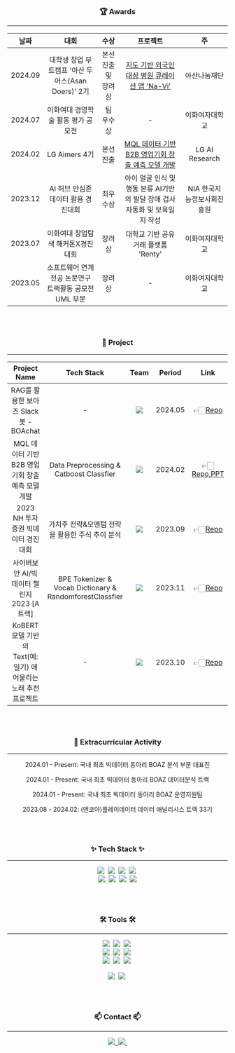 <!--타이틀 부분-->
<div align="center">
</div>

<!--내용 부분-->

<h3 align="center">🏆 Awards </h3>

---

<div align="center">

| 날짜      | 대회                                      | 수상                        | 프로젝트                     | 주 |
|:--------:|:----------------------------------------:|:--------------------------:|:------------------------:|:--------:|
| 2024.09  | 대학생 창업 부트캠프 '아산 두어스(Asan Doers)' 2기 | 본선 진출 및 장려상     | [지도 기반 외국인 대상 병원 큐레이션 앱 'Na-Vi'](https://disquiet.io/product/navi)             |    아산나눔재단      |
| 2024.07  | 이화여대 경영학술 활동 평가 공모전        | 팀 우수상                   |  -        |    이화여자대학교      |
| 2024.02  | LG Aimers 4기                            | 본선 진출                   | [MQL 데이터 기반 B2B 영업기회 창출 예측 모델 개발](https://github.com/shashamalone/LG-Aimers-4)  |  LG AI Research        |
| 2023.12  | AI 허브 안심존 데이터 활용 경진대회       | 최우수상                    |  아이 얼굴 인식 및 행동 본류 AI기반의 발달 장애 검사 자동화 및 보육일지 작성 |    NIA 한국지능정보사회진흥원      |
| 2023.07  | 이화여대 창업탐색 해커톤X경진대회         | 장려상                      | 대학교 기반 공유 거래 플랫폼 'Renty'          |       이화여자대학교    |
| 2023.05  | 소프트웨어 연계전공 논문연구 트랙활동 공모전 UML 부문 | 장려상                      | -          |    이화여자대학교      |


</div>

<br><br>


<h3 align="center">📃 Project</h3>

---

<div align="center">

|  Project Name  | Tech Stack                               | Team	                       |    Period     | Link |
|:--------:|:----------------------------------------:|:--------------------------:|:------------------------:|:--------:|
| RAG를 활용한 보아즈 Slack봇 - BOAchat  |   - |  <img src="https://img.shields.io/badge/Team-D8BFD8?style=flat-square" /> |  2024.05 |   👉🏻[Repo](https://github.com/shashamalone/22_MiniProject_BOAchat)   |
| MQL 데이터 기반 B2B 영업기회 창출 예측 모델 개발 | Data Preprocessing & Catboost Classfier      |<img src="https://img.shields.io/badge/Team-D8BFD8?style=flat-square" />    | 2024.02|  👉🏻[Repo](https://github.com/shashamalone/LG-Aimers-4),[PPT](https://github.com/shashamalone/LG-Aimers-4/blob/main/LG-aimers-4_%EC%98%81%EC%97%85%EC%B1%94%ED%94%BC%EC%96%B8%EC%8A%A4.pdf)  |
| 2023 NH 투자증권 빅데이터 경진대회 | 가치주 전략&모멘텀 전략을 활용한 주식 추이 분석 | <img src="https://img.shields.io/badge/Team-D8BFD8?style=flat-square" /> | 2023.09| 👉🏻[Repo](https://github.com/shashamalone/NH_Investment_Competition)
| 사이버보안 AI/빅데이터 챌린지 2023 [A트랙]  | BPE Tokenizer & Vocab Dictionary & RandomforestClassfier| <img src="https://img.shields.io/badge/Team-D8BFD8?style=flat-square" /> | 2023.11   |   👉🏻[Repo](https://github.com/shashamalone/CyberSecurity_PayloadClassifier)      |
| KoBERT모델 기반의 Text(예: 일기) 에 어울리는 노래 추천 프로젝트  | - | <img src="https://img.shields.io/badge/Team-D8BFD8?style=flat-square" /> |2023.10 |   👉🏻[Repo](https://github.com/shashamalone/KoBERT_music_recomendation)      |


</div>

<br><br>

<h3 align="center">🎯 Extracurricular Activity</h3>

---

<div align="center">
  <p>2024.01 - Present: 국내 최초 빅데이터 동아리 BOAZ 분석 부문 대표진 </p>
  <p>2024.01 - Present: 국내 최초 빅데이터 동아리 BOAZ 데이터분석 트랙</p>
  <p>2024.01 - Present: 국내 최초 빅데이터 동아리 BOAZ 운영지원팀</p>
  <p>2023.08 - 2024.02: (엔코아)플레이데이터 데이터 애널리시스 트랙 33기</p>
</div>

<br><br>
<h3 align="center">✨ Tech Stack ✨</h3>

---

<div align="center">
  <img src="https://img.shields.io/badge/python-3670A0?style=for-the-badge&logo=python&logoColor=ffdd54" />&nbsp
  <img src="https://img.shields.io/badge/pandas-150458.svg?style=for-the-badge&logo=pandas&logoColor=white" />&nbsp
  <img src="https://img.shields.io/badge/numpy-4d77cf.svg?style=for-the-badge&logo=numpy&logoColor=white" />&nbsp
  <img src="https://img.shields.io/badge/Matplotlib-11557c.svg?style=for-the-badge&logo=Matplotlib&logoColor=white" />&nbsp
  <br>
  <img src="https://img.shields.io/badge/MySQL-4479A1?style=for-the-badge&logo=mysql&logoColor=white" />&nbsp
  <img src="https://img.shields.io/badge/PostgreSQL-336791?style=for-the-badge&logo=postgresql&logoColor=white" />&nbsp
  <img src="https://img.shields.io/badge/PyTorch-EE4C2C?style=for-the-badge&logo=pytorch&logoColor=white" />&nbsp
  <img src="https://img.shields.io/badge/TensorFlow-FF6F00?style=for-the-badge&logo=tensorflow&logoColor=white" /> 
</div>



<br><br>
<h3 align="center">🛠 Tools 🛠</h3>

---

<div align="center">
  <img src="https://img.shields.io/badge/git-F05033.svg?style=for-the-badge&logo=git&logoColor=white" />&nbsp
  <img src="https://img.shields.io/badge/github-181717.svg?style=for-the-badge&logo=github&logoColor=white" />&nbsp
  <img src="https://img.shields.io/badge/Notion-F3F3F3.svg?style=for-the-badge&logo=notion&logoColor=black" />&nbsp
  <br>
  <img src="https://img.shields.io/badge/Google%20Analytics-E37400?style=for-the-badge&logo=googleanalytics&logoColor=white" />&nbsp
  <img src="https://img.shields.io/badge/Google%20BigQuery-4285F4?style=for-the-badge&logo=googlecloud&logoColor=white" />&nbsp
  <img src="https://img.shields.io/badge/Bubble.io-1A1A1A?style=for-the-badge&logo=bubble&logoColor=white" />&nbsp
</div>

<div align="center">
  <img src="https://img.shields.io/badge/adobe%20photoshop-08253c.svg?style=for-the-badge&logo=adobe%20photoshop&logoColor=37abff" />&nbsp
  <img src="https://img.shields.io/badge/Adobe%20Illustrator-FF9A00?style=for-the-badge&logo=adobeillustrator&logoColor=white" />&nbsp
  <img src="https://img.shields.io/badge/figma-F24E1E.svg?style=for-the-badge&logo=figma&logoColor=white" />&nbsp
</div>

<br>

<div align="center">
  <img src="https://img.shields.io/badge/VSCode-2C2C32.svg?style=for-the-badge&logo=visual-studio-code&logoColor=22ABF3" />&nbsp
  <img src="https://img.shields.io/badge/jupyter-2C2C32.svg?style=for-the-badge&logo=jupyter&logoColor=F37726" />&nbsp
<!--   <img src="https://img.shields.io/badge/Colab-2C2C32.svg?style=for-the-badge&logo=googlecolab&logoColor=F9AB00" />&nbsp -->
</div>

<br><br>

<h3 align="center">📫 Contact 📫</h3>

---

<div align="center">
  <a href="https://shashacode.tistory.com/">
    <img src="https://img.shields.io/badge/Tistory-FF7700?style=for-the-badge&logo=tistory&logoColor=white" />&nbsp
</a>

  </a>
  <a href="mailto:2000rv@naver.com">
    <img
      src="https://img.shields.io/badge/2000rv@naver.com-03C75A?style=for-the-badge&logo=naver&logoColor=white"/>&nbsp
</a>

</div>



